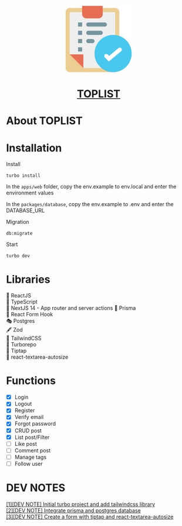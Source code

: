 <p align="center">
    <a href="https://codeforstartup.com/">
        <img style="width: 180px;" src="./apps/web/public/assets/logo.png">
        <h1 align="center">TOPLIST</h1>
    </a>
</p>

# About TOPLIST


# Installation

Install
```
turbo install
```

In the `apps/web` folder, copy the env.example to env.local and enter the environment values

In the `packages/database`, copy the env.example to .env and enter the DATABASE_URL

Migration
```
db:migrate
```

Start
```
turbo dev
```

# Libraries

🤖 ReactJS  
🎯 TypeScript  
💫 NextJS 14 - App router and server actions
🤗 Prisma  
🎰 React Form Hook  
🎭 Postgres  
🖋 Zod  
🎯 TailwindCSS  
🚀 Turborepo  
💒 Tiptap  
🍾 react-textarea-autosize


# Functions

- [x] Login
- [x] Logout
- [x] Register
- [x] Verify email
- [x] Forgot password
- [x] CRUD post
- [x] List post/Filter
- [ ] Like post
- [ ] Comment post
- [ ] Manage tags
- [ ] Follow user

# DEV NOTES

[[1][DEV NOTE] Initial turbo project and add tailwindcss library](https://dev.to/codeforstartup/dev-note-initial-turbo-project-and-add-tailwindcss-library-4iae)  
[[2][DEV NOTE] Integrate prisma and postgres database](https://dev.to/codeforstartup/2dev-note-add-prisma-and-postgres-database-2m84)  
[[3][DEV NOTE] Create a form with tiptap and react-textarea-autosize](https://dev.to/codeforstartup/3dev-note-create-a-form-with-tiptap-and-react-textarea-autosize-1cgn)
